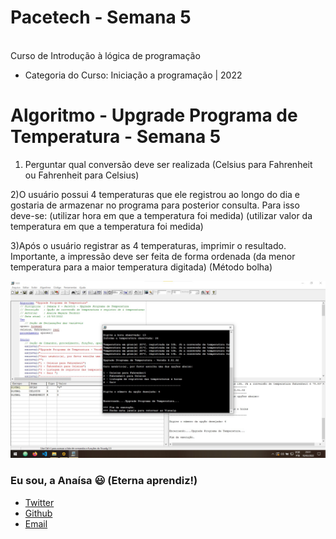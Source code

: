 # Pacetech - Semana 5 

<br>Curso de Introdução à lógica de programação</br>

 * Categoria do Curso: Iniciação a programação | 2022  

# Algoritmo - Upgrade Programa de Temperatura - Semana 5 

1) Perguntar qual conversão deve ser realizada (Celsius para Fahrenheit ou Fahrenheit para Celsius)

2)O usuário possui 4 temperaturas que ele registrou ao longo do dia e gostaria de armazenar no programa para posterior consulta. Para isso deve-se:
(utilizar hora em que a temperatura foi medida)
(utilizar valor da temperatura em que a temperatura foi medida)

3)Após o usuário registrar as 4 temperaturas, imprimir o resultado. Importante, a impressão deve ser feita de forma ordenada (da menor temperatura para a maior temperatura digitada) (Método bolha)

![temperaturaHoras.jpg](temperaturaHoras.jpg)

### Eu sou, a Anaísa 😃 (Eterna aprendiz!)
- [Twitter](https://twitter.com/AnaisaMayara)
- [Github](https://github.com/anaisateodoro)
- [Email](anaisateodoro@gmail.com)

